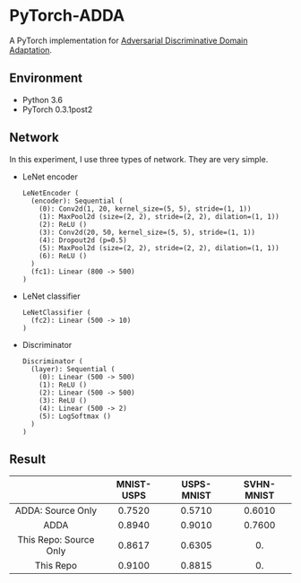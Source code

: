 # PyTorch-ADDA

A PyTorch implementation for [Adversarial Discriminative Domain Adaptation](https://arxiv.org/abs/1702.05464).

## Environment

- Python 3.6
- PyTorch 0.3.1post2

## Network

In this experiment, I use three types of network. They are very simple.

- LeNet encoder

  ```
  LeNetEncoder (
    (encoder): Sequential (
      (0): Conv2d(1, 20, kernel_size=(5, 5), stride=(1, 1))
      (1): MaxPool2d (size=(2, 2), stride=(2, 2), dilation=(1, 1))
      (2): ReLU ()
      (3): Conv2d(20, 50, kernel_size=(5, 5), stride=(1, 1))
      (4): Dropout2d (p=0.5)
      (5): MaxPool2d (size=(2, 2), stride=(2, 2), dilation=(1, 1))
      (6): ReLU ()
    )
    (fc1): Linear (800 -> 500)
  )
  ```

- LeNet classifier

  ```
  LeNetClassifier (
    (fc2): Linear (500 -> 10)
  )
  ```

- Discriminator

  ```
  Discriminator (
    (layer): Sequential (
      (0): Linear (500 -> 500)
      (1): ReLU ()
      (2): Linear (500 -> 500)
      (3): ReLU ()
      (4): Linear (500 -> 2)
      (5): LogSoftmax ()
    )
  )
  ```

## Result

|                       | MNIST-USPS     | USPS-MNIST | SVHN-MNIST |
| :-------------------: | :------------: | :--------: | :--------: |
| ADDA: Source Only     |   0.7520       |  0.5710    |  0.6010    |
| ADDA                  |   0.8940       |  0.9010    |  0.7600    |
| This Repo: Source Only|   0.8617       |  0.6305    |  0.    |
| This Repo             |   0.9100       |  0.8815    |  0.    |